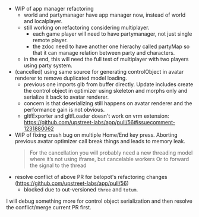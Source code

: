 - WIP of app manager refactoring
  - world and partymanager have app manager now, instead of world and localplayer.
  - still working on refactoring considering multiplayer.
    - each game player will need to have partymanager, not just single remote player.
    - the zdoc need to have another one hierachy called partyMap so that it can manage relation between party and characters.
  - in the end, this will need the full test of multiplayer with two players using party system.
- (cancelled) using same source for generating controlObject in avatar renderer to remove duplicated model loading.
  - previous one imports glb from buffer directly. Update includes create the control object in optimizer using skeleton and morphs only and serialize it back to avatar renderer.
  - concern is that deserializing still happens on avatar renderer and the performance gain is not obvious.
  - gltfExporter and gltfLoader doesn't work on vrm extension: https://github.com/upstreet-labs/app/pull/56#issuecomment-1231880062
- WIP of fixing crash bug on multiple Home/End key press. Aborting previous avatar optimizer call break things and leads to memory leak.
  > For the cancellation you will probably need a new threading model where it’s not using iframe, but cancelable workers
  > Or to forward the signal to the thread
- resolve conflict of above PR for belopot's refactoring changes (https://github.com/upstreet-labs/app/pull/56)
  - blocked due to out-versioned `three` and `totum`.

I will debug something more for control object serialization and then resolve the conflict/merge current PR first.
